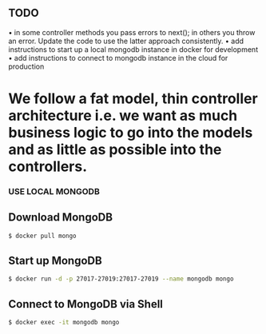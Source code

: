## TODO

• in some controller methods you pass errors to next(); in others you throw an error. Update the code to use the latter approach consistently.
• add instructions to start up a local mongodb instance in docker for development
• add instructions to connect to mongodb instance in the cloud for production

# We follow a fat model, thin controller architecture i.e. we want as much business logic to go into the models and as little as possible into the controllers.

### USE LOCAL MONGODB

## Download MongoDB

```sh
$ docker pull mongo
```

## Start up MongoDB

```sh
$ docker run -d -p 27017-27019:27017-27019 --name mongodb mongo
```

## Connect to MongoDB via Shell

```sh
$ docker exec -it mongodb mongo
```
